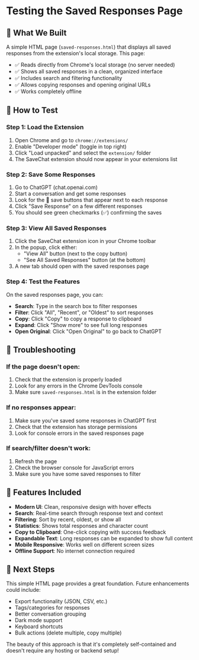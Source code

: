 # Testing the Saved Responses Page

## 🎯 What We Built

A simple HTML page (`saved-responses.html`) that displays all saved responses from the extension's local storage. This page:

- ✅ Reads directly from Chrome's local storage (no server needed)
- ✅ Shows all saved responses in a clean, organized interface
- ✅ Includes search and filtering functionality
- ✅ Allows copying responses and opening original URLs
- ✅ Works completely offline

## 🧪 How to Test

### Step 1: Load the Extension
1. Open Chrome and go to `chrome://extensions/`
2. Enable "Developer mode" (toggle in top right)
3. Click "Load unpacked" and select the `extension/` folder
4. The SaveChat extension should now appear in your extensions list

### Step 2: Save Some Responses
1. Go to ChatGPT (chat.openai.com)
2. Start a conversation and get some responses
3. Look for the 💾 save buttons that appear next to each response
4. Click "Save Response" on a few different responses
5. You should see green checkmarks (✅) confirming the saves

### Step 3: View All Saved Responses
1. Click the SaveChat extension icon in your Chrome toolbar
2. In the popup, click either:
   - "View All" button (next to the copy button)
   - "See All Saved Responses" button (at the bottom)
3. A new tab should open with the saved responses page

### Step 4: Test the Features
On the saved responses page, you can:
- **Search**: Type in the search box to filter responses
- **Filter**: Click "All", "Recent", or "Oldest" to sort responses
- **Copy**: Click "Copy" to copy a response to clipboard
- **Expand**: Click "Show more" to see full long responses
- **Open Original**: Click "Open Original" to go back to ChatGPT

## 🔧 Troubleshooting

### If the page doesn't open:
1. Check that the extension is properly loaded
2. Look for any errors in the Chrome DevTools console
3. Make sure `saved-responses.html` is in the extension folder

### If no responses appear:
1. Make sure you've saved some responses in ChatGPT first
2. Check that the extension has storage permissions
3. Look for console errors in the saved responses page

### If search/filter doesn't work:
1. Refresh the page
2. Check the browser console for JavaScript errors
3. Make sure you have some saved responses to filter

## 🎨 Features Included

- **Modern UI**: Clean, responsive design with hover effects
- **Search**: Real-time search through response text and context
- **Filtering**: Sort by recent, oldest, or show all
- **Statistics**: Shows total responses and character count
- **Copy to Clipboard**: One-click copying with success feedback
- **Expandable Text**: Long responses can be expanded to show full content
- **Mobile Responsive**: Works well on different screen sizes
- **Offline Support**: No internet connection required

## 🚀 Next Steps

This simple HTML page provides a great foundation. Future enhancements could include:
- Export functionality (JSON, CSV, etc.)
- Tags/categories for responses
- Better conversation grouping
- Dark mode support
- Keyboard shortcuts
- Bulk actions (delete multiple, copy multiple)

The beauty of this approach is that it's completely self-contained and doesn't require any hosting or backend setup! 